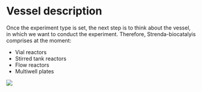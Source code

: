 # Vessel description

Once the experiment type is set, the next step is to think about the vessel, in which we want to conduct the experiment. Therefore, Strenda-biocatalyis comprises at the moment:

- Vial reactors
- Stirred tank reactors
- Flow reactors
- Multiwell plates

<img src="assets/vessels.svg">